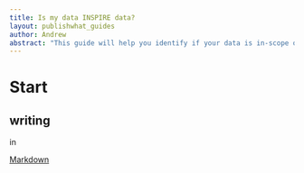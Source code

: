```yaml
---
title: Is my data INSPIRE data?
layout: publishwhat_guides
author: Andrew
abstract: "This guide will help you identify if your data is in-scope of INSPIRE"
---
```


# Start
## writing 

in 

[Markdown](http://en.wikipedia.org/wiki/Markdown)